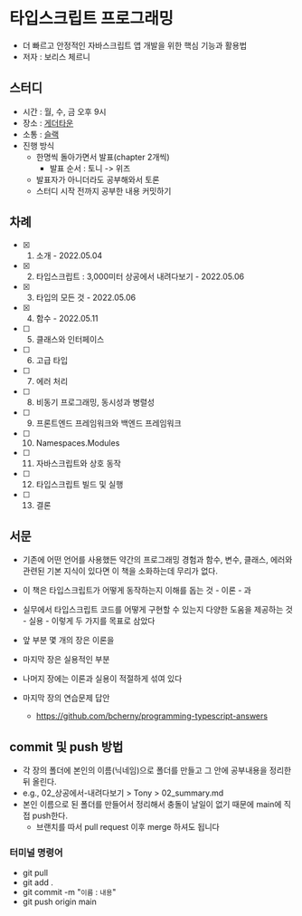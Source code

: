 # 타입스크립트 프로그래밍

- 더 빠르고 안정적인 자바스크립트 앱 개발을 위한 핵심 기능과 활용법
- 저자 : 보리스 체르니

## 스터디

- 시간 : 월, 수, 금 오후 9시
- 장소 : [게더타운](https://app.gather.town/app/zvVfLbjGc6DVVluv/DeepDiveStudy)
- 소통 : [슬랙](https://metacognition-hq.slack.com/archives/C03DZ8G0V5F)
- 진행 방식
  - 한명씩 돌아가면서 발표(chapter 2개씩)
    - 발표 순서 : 토니 -> 위즈
  - 발표자가 아니더라도 공부해와서 토론
  - 스터디 시작 전까지 공부한 내용 커밋하기

## 차례

- [x] 1. 소개 - 2022.05.04
- [x] 2. 타입스크립트 : 3,000미터 상공에서 내려다보기 - 2022.05.06
- [x] 3. 타입의 모든 것 - 2022.05.06
- [x] 4. 함수 - 2022.05.11
- [ ] 5. 클래스와 인터페이스
- [ ] 6. 고급 타입
- [ ] 7. 에러 처리
- [ ] 8. 비동기 프로그래밍, 동시성과 병렬성
- [ ] 9. 프론트엔드 프레임워크와 백엔드 프레임워크
- [ ] 10. Namespaces.Modules
- [ ] 11. 자바스크립트와 상호 동작
- [ ] 12. 타입스크립트 빌드 및 실행
- [ ] 13. 결론

## 서문

- 기존에 어떤 언어를 사용했든 약간의 프로그래밍 경험과 함수, 변수, 클래스, 에러와 관련된 기본 지식이 있다면
  이 책을 소화하는데 무리가 없다.

- 이 책은 타입스크립트가 어떻게 동작하는지 이해를 돕는 것 - 이론 - 과
- 실무에서 타입스크립트 코드를 어떻게 구현할 수 있는지 다양한 도움을 제공하는 것 - 실용 -
  이렇게 두 가지를 목표로 삼았다
- 앞 부분 몇 개의 장은 이론을
- 마지막 장은 실용적인 부분
- 나머지 장에는 이론과 실용이 적절하게 섞여 있다

- 마지막 장의 연습문제 답안
  - https://github.com/bcherny/programming-typescript-answers

## commit 및 push 방법

- 각 장의 폴더에 본인의 이름(닉네임)으로 폴더를 만들고 그 안에 공부내용을 정리한 뒤 올린다.
- e.g., 02\_상공에서-내려다보기 > Tony > 02_summary.md
- 본인 이름으로 된 폴더를 만들어서 정리해서 충돌이 날일이 없기 때문에 main에 직접 push한다.
  - 브랜치를 따서 pull request 이후 merge 하셔도 됩니다

### 터미널 명령어

- git pull
- git add .
- git commit -m "`이름` : `내용`"
- git push origin main
